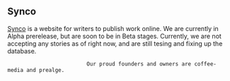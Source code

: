 ## Synco

[Synco](https://synco.tk) is a website for writers to publish work online. We are currently in Alpha prerelease, but are soon to be in    Beta stages. Currently, we are not accepting any stories as of right now, and are still tesing and fixing up the database. 
 
 
                             Our proud founders and owners are coffee-media and prealge.
